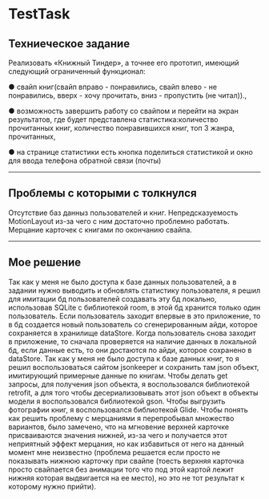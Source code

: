 # TestTask
## Техниеческое задание 
Реализовать «Книжный Тиндер», а точнее его прототип, имеющий следующий ограниченный функционал:

●	свайп книг(свайп вправо - понравились, свайп влево - не понравились, вверх - хочу прочитать, вниз - пропустить (не читал)).,

●	возможность завершить работу со свайпом и перейти на экран результатов, где будет представлена статистика:количество прочитанных книг, количество понравившихся книг,
топ 3 жанра, прочитанных,

●	на странице статистики есть кнопка поделиться статистикой и окно для ввода телефона обратной связи (почты)

___
## Проблемы с которыми с толкнулся
Отсутствие баз данныз пользователей и книг. Непредсказуемость MotionLayout из-за чего с ним достаточно проблемно работать. Мерцание карточек с книгами по окончанию свайпа.
___
## Мое решение
Так как у меня не было доступа к базе данных пользователей, а в задании нужно выводить и обновлять статистику пользователя, я решил для имитации бд пользователей
создавать эту бд локально, использовав SQLite с библиотекой room, в этой бд хранится только один пользователь. Если пользователь заходит впервые в это приложение, то в бд создается новый пользователь со сгенерированным айди, которое сохраняется в хранилище dataStore. Когда пользователь снова заходит в приложение, то сначала проверяется на наличие данных в локальной бд, если данные есть, то они достаются по айди, которое сохранено в dataStore.
Так как у меня не было доступа к базе данных книг, то я решил воспользоваться сайтом jsonkeeper и сохранить там json объект, имитирующий примерные данные по книгам.
Чтобы делать get запросы, для получения json объекта, я воспользовался библиотекой retrofit, а для того чтобы десериализовывать этот json объект в объекты модели я воспользовался библиотекой gson.
Чтобы выгрузить фотографии книг, я воспользовался библиотекой Glide.
Чтобы понять как решить проблему с мерцаниями я перепробывал множество вариантов, было замечено, что на мгновение верхней карточке присваиваются значения нижней, из-за чего и получается этот неприятный эффект мерцания, но как избавиться от него на данный момент мне неизвестно (проблема решается если просто не показывать нижнюю карточку при свайпе (тоесть верхняя карточка просто свайпается без анимации того что под этой картой лежит нижняя которая выдвигается на ее место), но это не тот результат к которому нужно прийти).
